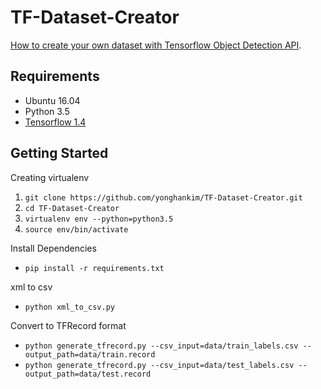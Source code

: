 # TF-Dataset-Creator
[How to create your own dataset with Tensorflow Object Detection API](http://yongyong-e.tistory.com/31?category=763033).


## Requirements
- Ubuntu 16.04
- Python 3.5
- [Tensorflow 1.4](http://yongyong-e.tistory.com/10)


## Getting Started
Creating virtualenv
1. `git clone https://github.com/yonghankim/TF-Dataset-Creator.git`
2. `cd TF-Dataset-Creator`
3. `virtualenv env --python=python3.5`
4. `source env/bin/activate`

Install Dependencies
- `pip install -r requirements.txt`

xml to csv
- `python xml_to_csv.py`

Convert to TFRecord format
- `python generate_tfrecord.py --csv_input=data/train_labels.csv --output_path=data/train.record`
- `python generate_tfrecord.py --csv_input=data/test_labels.csv --output_path=data/test.record`
